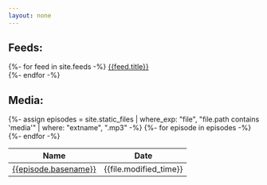 ```yaml
---
layout: none
---
```


<h2>Feeds:</h2>
{%- for feed in site.feeds -%}
<a href = '{{ feed.url | absolute_url }}'>{{feed.title}}</a><br>
{%- endfor -%}

<h2>Media:</h2>
{%- assign episodes = site.static_files | where_exp: "file", "file.path contains 'media'" | where: "extname", ".mp3" -%}
<table>
  <thead>
    <tr>
      <th>Name</th><th>Date</th>
    </tr>
  </thead>
  <tbody>
      {%- for episode in episodes -%}
    <tr>
      <td><a href = "{{episode.path | absolute_url}}">{{episode.basename}}</a></td><td>{{file.modified_time}}</td>
    </tr>
      {%- endfor -%}
  </tbody>  
</table>
